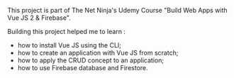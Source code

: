 This project is part of The Net Ninja's Udemy Course "Build Web Apps with Vue JS 2 & Firebase".

Building this project helped me to learn : 
- how to install Vue JS using the CLI; 
- how to create an application with Vue JS from scratch;
- how to apply the CRUD concept to an application; 
- how to use Firebase database and Firestore.
